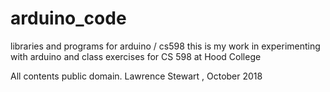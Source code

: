 # arduino_code
libraries and programs for arduino / cs598
this is my work in experimenting with arduino
and class exercises for CS 598 at Hood College

All contents public domain.
Lawrence Stewart , October 2018


